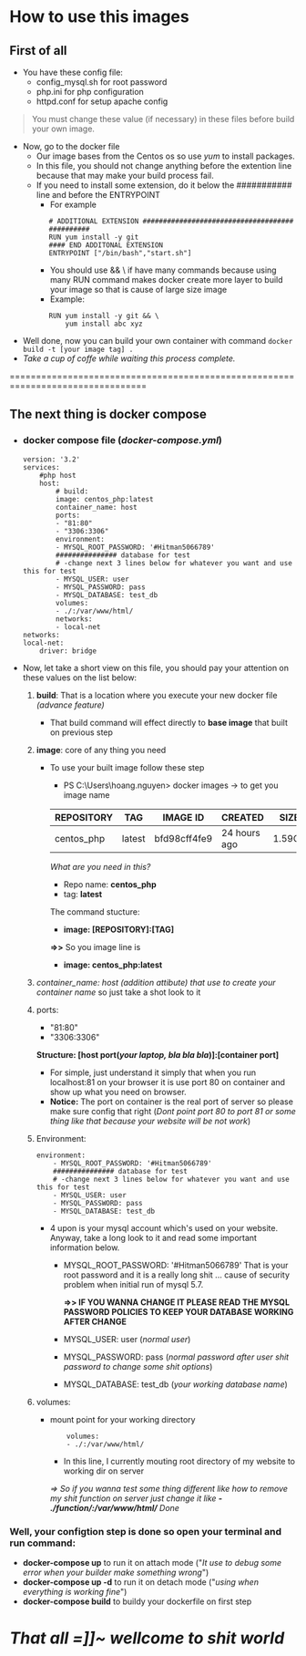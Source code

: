 # How to use this images
## First of all
* You have these config file: 
    * config_mysql.sh for root password
    * php.ini for php configuration
    * httpd.conf for setup apache config
> You must change these value (if necessary) in these files before build your own image.
* Now, go to the docker file
    * Our image bases from the Centos os so use *yum* to install packages.
    * In this file, you should not change anything before the extention line because that may make your build process fail.
    * If you need to install some extension, do it below the  ########### line and before the ENTRYPOINT
        * For example
         ```shell script
            # ADDITIONAL EXTENSION #####################################
            ########## 
            RUN yum install -y git 
            #### END ADDITONAL EXTENSION
            ENTRYPOINT ["/bin/bash","start.sh"]
        ```
        * You should use && \ if have many commands because using many RUN command makes docker create more layer to build your image so that is cause of large size image
        * Example:
         ```
            RUN yum install -y git && \
                yum install abc xyz
         ```
* Well done, now you can build your own container with command 
     ```docker build -t [your image tag] .```
* *Take a cup of coffe while waiting this process complete.* 
  
 ================================================================================

 ## The next thing is docker compose
 - ### docker compose file (*docker-compose.yml*)
    ```
    version: '3.2'
    services:
        #php host
        host:
            # build:
            image: centos_php:latest
            container_name: host       
            ports:
            - "81:80"
            - "3306:3306"
            environment:
            - MYSQL_ROOT_PASSWORD: '#Hitman5066789'
            ############### database for test
            # -change next 3 lines below for whatever you want and use this for test
            - MYSQL_USER: user
            - MYSQL_PASSWORD: pass
            - MYSQL_DATABASE: test_db
            volumes:    
            - ./:/var/www/html/
            networks: 
            - local-net     
    networks:
    local-net:    
        driver: bridge    
    ```
*  Now, let take a short view on this file, you should pay your attention on these values on the list below:
    1. **build**: That is a location where you execute your new docker file *(advance feature)*
        * That build command will effect directly to **base image** that built on previous step
    1. **image**: core of any thing you need
        * To use your built image follow these step
            
            * PS C:\Users\hoang.nguyen> docker images -> to get you image name

            REPOSITORY |   TAG  |   IMAGE ID   |    CREATED   |   SIZE
            -----------|--------|--------------|--------------|----------
            centos_php |  latest| bfd98cff4fe9 |  24 hours ago|  1.59GB

            *What are you need in this?*
            * Repo name: **centos_php**
            * tag: **latest**
            
            The command stucture: 
            * **image: [REPOSITORY]:[TAG]**

            **=>>** So you image line is
            * **image: centos_php:latest**
    1. *container_name: host (addition attibute) that use to create your container name* so just take a shot look to it 
    1.  ports: 
        - "81:80"
        - "3306:3306"

        **Structure: [host port(*your laptop, bla bla bla*)]:[container port]**

         - For simple, just understand it simply that when you run localhost:81 on your browser it is use port 80 on container and show up what you need on browser.
         - **Notice:** The port on container is the real port of server so please make sure config that right (*Dont point port 80 to port 81 or some thing like that because your website will be not work*)
    1.  Environment:
        ```
        environment:
            - MYSQL_ROOT_PASSWORD: '#Hitman5066789'
            ############### database for test
            # -change next 3 lines below for whatever you want and use this for test
            - MYSQL_USER: user
            - MYSQL_PASSWORD: pass
            - MYSQL_DATABASE: test_db
        ```
        * 4 upon is your mysql account which's used on your website. Anyway, take a long look to it and read some important information below.
            - MYSQL_ROOT_PASSWORD: '#Hitman5066789' That is your root password and it is a really long shit ... cause of security problem when initial run of mysql 5.7.

                **=>> IF YOU WANNA CHANGE IT PLEASE READ THE MYSQL PASSWORD POLICIES TO KEEP YOUR DATABASE WORKING AFTER CHANGE**
            - MYSQL_USER: user (*normal user*)
            - MYSQL_PASSWORD: pass (*normal password after user shit password to change some shit options*)
            - MYSQL_DATABASE: test_db (*your working database name*)
    1. volumes:
        * mount point for your working directory
            ```
                volumes:    
                - ./:/var/www/html/
            ```
            * In this line, I currently mouting root directory of my website to working dir on server
            
            *=> So if you wanna test some thing different like how to remove my shit function on server just change it like **- ./function/:/var/www/html/**  Done*
### Well, your configtion step is done so open your terminal and run command:

* **docker-compose up**  to run it on attach mode ("*It use to debug some error when your builder make something wrong*")
* **docker-compose up -d** to run it on detach mode ("*using when everything is working fine*")
* **docker-compose build** to buildy your dockerfile on first step
# *That all =]]~ wellcome to shit world*

            
 
